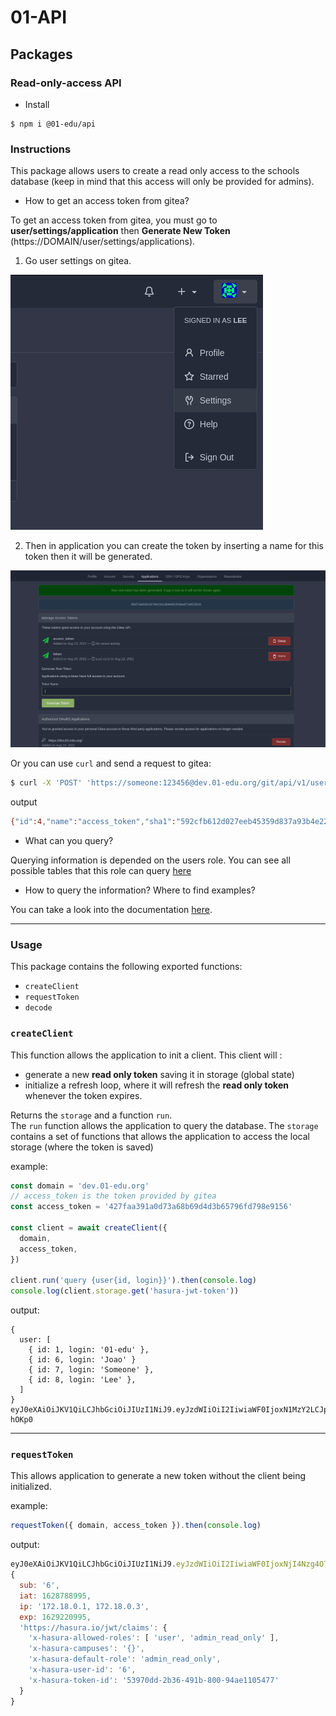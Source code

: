 # 01-API

## Packages

### Read-only-access API

- Install

```console
$ npm i @01-edu/api
```

### Instructions

This package allows users to create a read only access to the schools database (keep in mind that this access will only be provided for admins).

- How to get an access token from gitea?

To get an access token from gitea, you must go to **user/settings/application** then **Generate New Token** (https://DOMAIN/user/settings/applications).

1. Go user settings on gitea.

![instructions](./img/setting.png 'Instructions')

2. Then in application you can create the token by inserting a name for this token then it will be generated.

![instructions](./img/access_token.png 'Instructions')

Or you can use `curl` and send a request to gitea:

```sh
$ curl -X 'POST' 'https://someone:123456@dev.01-edu.org/git/api/v1/users/someone/tokens' -H 'accept: application/json' -H 'Content-Type: application/json' -d '{"name": "access_token"}'
```

output

```sh
{"id":4,"name":"access_token","sha1":"592cfb612d027eeb45359d837a93b4e22b5e1","token_last_eight":"e22bb5e1"}
```

- What can you query?

Querying information is depended on the users role. You can see all possible tables that this role can query [here](https://public.01-edu.org/docs/db/db-authorization)

- How to query the information? Where to find examples?

You can take a look into the documentation [here](https://public.01-edu.org/docs/db/graphql).

---

### **Usage**

This package contains the following exported functions:

- `createClient`
- `requestToken`
- `decode`

### `createClient`

This function allows the application to init a client. This client will :

- generate a new **read only token** saving it in storage (global state)
- initialize a refresh loop, where it will refresh the **read only token** whenever the token expires.

Returns the `storage` and a function `run`.\
The `run` function allows the application to query the database. The `storage` contains a set of functions that allows the application to access the local storage (where the token is saved)

example:

```js
const domain = 'dev.01-edu.org'
// access_token is the token provided by gitea
const access_token = '427faa391a0d73a68b69d4d3b65796fd798e9156'

const client = await createClient({
  domain,
  access_token,
})

client.run('query {user{id, login}}').then(console.log)
console.log(client.storage.get('hasura-jwt-token'))
```

output:

```console
{
  user: [
    { id: 1, login: '01-edu' },
    { id: 6, login: 'Joao' }
    { id: 7, login: 'Someone' },
    { id: 8, login: 'Lee' },
  ]
}
eyJ0eXAiOiJKV1QiLCJhbGciOiJIUzI1NiJ9.eyJzdWIiOiI2IiwiaWF0IjoxN1MzY2LCJpcCI6IjE3Mi4xOC4wLjEsIDE3Mi4xOC4wLjMiLCJleHAiOjE2MjkpbXMiOnsieC1oYXN1cmEtYWxsb3dlZC1yb2xlcyI6WyJ1c2VyIiwiYWRtaW5fcmVhZF9vbmx5Il0sI1kWx0LXJvbGUiOiJhZG1pbl9yZWFkX29ubHkiLCJ4LWhhc3VyYS11c2VyLWlkIjoiNiIsIngtaGFzdXJhLXRva2VuLWlkIjoiZjgzZmM2YTItZWFhNC00NDVmLTgyNmYtYTg1NTgzZjA1NWY3In19.HObIGivW31TOqFNlzu6VY7ACuTC5x0numm6-hOKp0
```

---

### `requestToken`

This allows application to generate a new token without the client being initialized.

example:

```js
requestToken({ domain, access_token }).then(console.log)
```

output:

```js
eyJ0eXAiOiJKV1QiLCJhbGciOiJIUzI1NiJ9.eyJzdWIiOiI2IiwiaWF0IjoxNjI4Nzg4OTk1LCJpcCI6IjE3Mi4xOC4wLjEsIDE3Mi4xOC4wLjMiLCJleHAiOjE2MjkyMjA5OTUsImh0dOi8vaGFzdXJhLmlvL2p3dC9jbGFpbXMiOnsieC1oYXN1cmEtYWxsb3dlZC1yb2xlcyI6WyJ1c2VyIiwiYyZWFkX29ubHkiLCJ4LWhhc3VyYS11c2VyLWlkIjoiNiIsIngtaGFzdXJhLXRva2VuLWlkIjoiNTM5NzBkZGItMmIzNi00OTFiLTgwMDMtOTRhZTExMDU0N2U3In19.p6HtlfClZUbLwgbwx8JJs_eSPzGOMEvC0uDDsXtA
{
  sub: '6',
  iat: 1628788995,
  ip: '172.18.0.1, 172.18.0.3',
  exp: 1629220995,
  'https://hasura.io/jwt/claims': {
    'x-hasura-allowed-roles': [ 'user', 'admin_read_only' ],
    'x-hasura-campuses': '{}',
    'x-hasura-default-role': 'admin_read_only',
    'x-hasura-user-id': '6',
    'x-hasura-token-id': '53970dd-2b36-491b-800-94ae1105477'
  }
}
```
